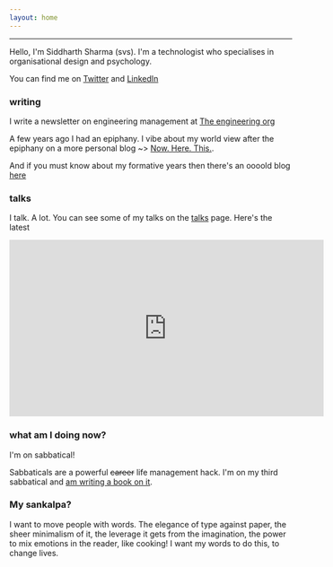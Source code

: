 ```yaml
---
layout: home
---
```


---
Hello, I'm Siddharth Sharma (svs). I'm a technologist who specialises in organisational design and psychology.

You can find me on [Twitter](https://twitter.com/_svs_) and [LinkedIn](https://www.linkedin.com/in/siddharth-sharma-7941a611/)

### writing

I write a newsletter on engineering management at
[The engineering org](https://engineeringorg.com)

A few years ago I had an epiphany. I vibe about my world view after the epiphany on a more personal blog ~> [Now. Here. This.](https://nowherethis.svs.io).

And if you must know about my formative years then there's an oooold blog [here](https://blog.svs.io)

### talks   
I talk. A lot. You can see some of my talks on the [talks](/talks.html) page. Here's the latest
<iframe width="560" height="315" src="https://www.youtube.com/embed/M_vHUl3riKQ" title="YouTube video player" frameborder="0" allow="accelerometer; autoplay; clipboard-write; encrypted-media; gyroscope; picture-in-picture; web-share" allowfullscreen></iframe>

### what am I doing now?

I'm on sabbatical!

Sabbaticals are a powerful ~~career~~ life management hack. I'm on my third sabbatical and [am writing a book on it](https://sabbaticalhandbook.com).

### My sankalpa?

I want to move people with words. The elegance of type against paper, the sheer minimalism of it, the leverage it gets from the imagination, the power to mix emotions in the reader, like cooking! I want my words to do this, to change lives.
